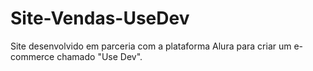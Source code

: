 # Site-Vendas-UseDev
Site desenvolvido em parceria com a plataforma Alura para criar um e-commerce chamado "Use Dev".
